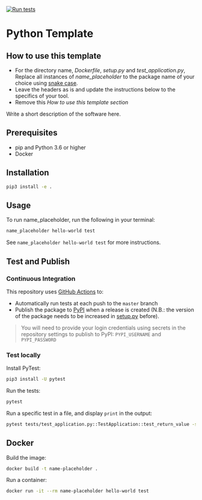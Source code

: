 [![Run tests](https://github.com/MaastrichtU-IDS/python-template/workflows/Run%20tests/badge.svg)](https://github.com/MaastrichtU-IDS/python-template/actions?query=workflow%3A%22Run+tests%22)

# Python Template

## How to use this template

* For the directory name, *Dockerfile*, *setup.py* and *test_application.py*, Replace all instances of *name_placeholder* to the package name of your choice using [snake case](https://en.wikipedia.org/wiki/Snake_case).
* Leave the headers as is and update the instructions below to the specifics of your tool.
* Remove this *How to use this template section*

Write a short description of the software here.

## Prerequisites

* pip and Python 3.6 or higher
* Docker

## Installation

```bash
pip3 install -e .
```

## Usage
To run name_placeholder, run the following in your terminal:
```bash
name_placeholder hello-world test
```
See ```name_placeholder hello-world test``` for more instructions.

## Test and Publish

### Continuous Integration

This repository uses [GitHub Actions](/actions) to:

* Automatically run tests at each push to the `master` branch
* Publish the package to [PyPI](https://pypi.org) when a release is created (N.B.: the version of the package needs to be increased in [setup.py](/blob/master/setup.py#L6) before).

> You will need to provide your login credentials using secrets in the repository settings to publish to PyPI: `PYPI_USERNAME` and `PYPI_PASSWORD`

### Test locally

Install PyTest:

```bash
pip3 install -U pytest
```

Run the tests:

```bash
pytest
```

Run a specific test in a file, and display `print` in the output:

```bash
pytest tests/test_application.py::TestApplication::test_return_value -s
```

## Docker

Build the image:

```bash
docker build -t name-placeholder .
```

Run a container:

```bash
docker run -it --rm name-placeholder hello-world test
```

